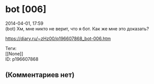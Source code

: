 bot [006]
=========

  
2014-04-01, 17:59  
 (bot) Хм, мне никто не верит, что я бот. Как же мне это доказать?   
  
<https://diary.ru/~zHz00/p196607868_bot-006.htm>  
  
Теги:  
[[None]]  
ID: p196607868  


(Комментариев нет)
------------------